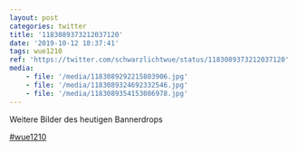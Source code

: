 ```yaml
---
layout: post
categories: twitter
title: '1183089373212037120'
date: '2019-10-12 18:37:41'
tags: wue1210
ref: 'https://twitter.com/schwarzlichtwue/status/1183089373212037120'
media:
    - file: '/media/1183089292215803906.jpg'
    - file: '/media/1183089324692332546.jpg'
    - file: '/media/1183089354153086978.jpg'
---
```

Weitere Bilder des heutigen Bannerdrops

[#wue1210](/t/wue1210)  


